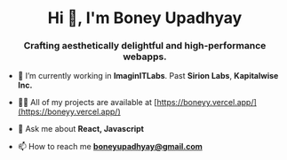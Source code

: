 <h1 align="center">Hi 👋, I'm Boney Upadhyay</h1>
<h3 align="center">Crafting aesthetically delightful and high-performance webapps.</h3>


- 🔭 I’m currently working in **ImaginITLabs**. Past **Sirion Labs**, **Kapitalwise Inc.**

- 👨‍💻 All of my projects are available at [https://boneyy.vercel.app/](https://boneyy.vercel.app/)

- 💬 Ask me about **React, Javascript**

- 📫 How to reach me **boneyupadhyay@gmail.com**




